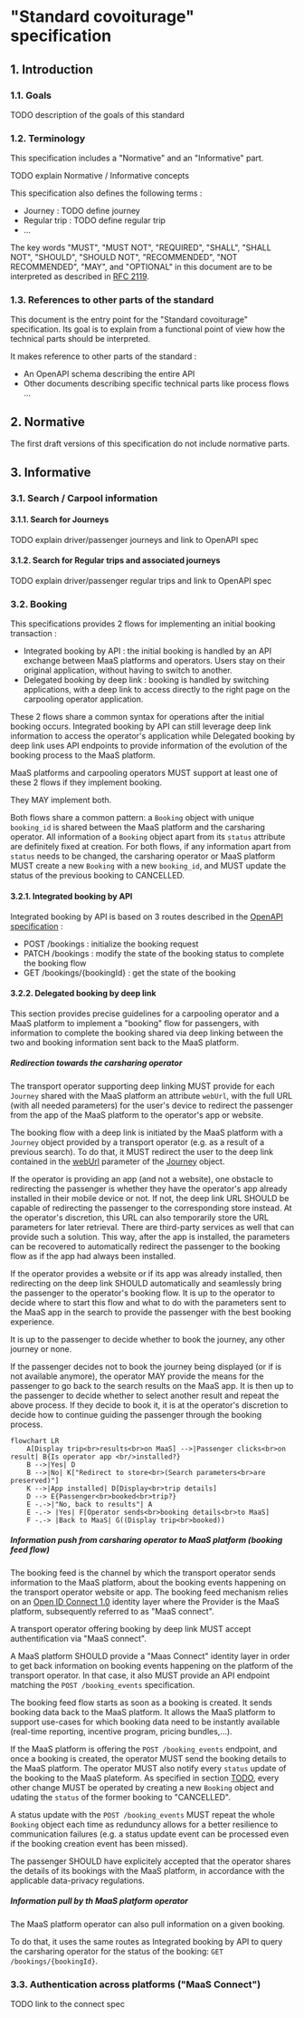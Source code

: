 # "Standard covoiturage" specification

## 1. Introduction

### 1.1. Goals

TODO description of the goals of this standard

### 1.2. Terminology

This specification includes a "Normative" and an "Informative" part.

TODO explain Normative / Informative concepts

This specification also defines the following terms : 

- Journey : TODO define journey 
- Regular trip : TODO define regular trip
- ...

The key words "MUST", "MUST NOT", "REQUIRED", "SHALL", "SHALL NOT", "SHOULD", "SHOULD NOT", "RECOMMENDED", "NOT RECOMMENDED", "MAY", and "OPTIONAL" in this document are to be interpreted as described in [RFC 2119](http://tools.ietf.org/html/rfc2119).

### 1.3. References to other parts of the standard

This document is the entry point for the "Standard covoiturage" specification. Its goal is to explain from a functional point of view how the technical parts should be interpreted.

It makes reference to other parts of the standard : 

- An OpenAPI schema describing the entire API
- Other documents describing specific technical parts like process flows ...

## 2. Normative 

The first draft versions of this specification do not include normative parts.

## 3. Informative

### 3.1. Search / Carpool information

#### 3.1.1. Search for Journeys

TODO explain driver/passenger journeys and link to OpenAPI spec

#### 3.1.2. Search for Regular trips and associated journeys

TODO explain driver/passenger regular trips and link to OpenAPI spec

### 3.2. Booking

This specifications provides 2 flows for implementing an initial booking transaction : 

- Integrated booking by API : the initial booking is handled by an API exchange between MaaS platforms and operators. Users stay on their original application, without having to switch to another.
- Delegated booking by deep link : booking is handled by switching 
  applications, with a deep link to access directly to the right page on the 
  carpooling operator application.

These 2 flows share a common syntax for operations after the initial booking 
occurs. Integrated booking by API can still leverage deep link information to 
access the operator's application while Delegated booking by deep link uses 
API endpoints to provide information of the evolution of the booking process 
to the MaaS platform.

MaaS platforms and carpooling operators MUST support at least one of these 2 flows if they implement booking.

They MAY implement both.

Both flows share a common pattern: a `Booking` object with unique `booking_id` 
is shared between the MaaS platform and the carsharing operator.  All 
information of a `Booking` object apart from its `status` attribute are 
definitely fixed at creation. For both flows, if any information apart from 
`status` needs to be changed, the carsharing operator or MaaS platform MUST 
create a new `Booking` with a new `booking_id`, and MUST update the status of 
the previous booking to CANCELLED.

#### 3.2.1. Integrated booking by API

Integrated booking by API is based on 3 routes described in the [OpenAPI 
specification](standard-covoiturage_openapi.yaml) : 

- POST /bookings : initialize the booking request
- PATCH /bookings : modify the state of the booking status to complete the booking flow 
- GET /bookings/{bookingId} : get the state of the booking

#### 3.2.2. Delegated booking by deep link

This section provides precise guidelines for a carpooling operator and a MaaS 
platform to implement a "booking" flow for passengers, with information to 
complete the booking shared via deep linking between the two and booking 
information sent back to the MaaS platform.

##### Redirection towards the carsharing operator

The transport operator supporting deep linking MUST provide for each `Journey` 
shared with the MaaS platform an attribute `webUrl`, with the full URL (with 
all needed parameters) for the user's device to redirect the passenger from 
the app of the MaaS platform to the operator's app or website.

The booking flow with a deep link is initiated by the MaaS platform with a 
`Journey` object provided by a transport operator (e.g. as a result of a 
previous search). To do that, it MUST redirect the user to the deep link 
contained in the 
[webUrl](https://github.com/fabmob/standard-covoiturage/pull/2/files#diff-c722233128f788ea06650bffef56e418732898441b4e2199997c40e9070e3345R269) 
parameter of the
[Journey](https://github.com/fabmob/standard-covoiturage/pull/2/files#diff-c722233128f788ea06650bffef56e418732898441b4e2199997c40e9070e3345R220) 
object.

If the operator is providing an app (and not a website), one obstacle to 
redirecting the passenger is whether they have the operator's app already 
installed in their mobile device or not. If not, the deep link URL SHOULD be 
capable of redirecting the passenger to the corresponding store instead. At 
the operator's discretion, this URL can also temporarily store the URL 
parameters for later retrieval. There are third-party services as well that 
can provide such a solution. This way, after the app is installed, the 
parameters can be recovered to automatically redirect the passenger to the 
booking flow as if the app had always been installed.

If the operator provides a website or if its app was already installed, then 
redirecting on the deep link SHOULD automatically and seamlessly bring the 
passenger to the operator's booking flow. It is up to the operator to decide 
where to start this flow and what to do with the parameters sent to the MaaS 
app in the search to provide the passenger with the best booking experience.  

It is up to the passenger to decide whether to book the journey, any other 
journey or none.

If the passenger decides not to book the journey being displayed (or if is not 
available anymore), the operator MAY provide the means for the passenger to go 
back to the search results on the MaaS app. It is then up to the passenger to 
decide whether to select another result and repeat the above process. If they 
decide to book it, it is at the operator's discretion to decide how to 
continue guiding the passenger through the booking process.


~~~mermaid
flowchart LR
    A[Display trip<br>results<br>on MaaS] -->|Passenger clicks<br>on result| B{Is operator app <br/>installed?}
    B -->|Yes| D
    B -->|No| K["Redirect to store<br>(Search parameters<br>are preserved)"]
    K -->|App installed| D[Display<br>trip details]
    D --> E{Passenger<br>booked<br>trip?}
    E -.->|"No, back to results"| A
    E -.-> |Yes| F[Operator sends<br>booking details<br>to MaaS]
    F -.-> |Back to MaaS| G((Display trip<br>booked))
~~~

##### Information push from carsharing operator to MaaS platform (booking feed flow)

The booking feed is the channel by which the transport operator sends 
information to the MaaS platform, about the booking events happening on the 
transport operator website or app. The booking feed mechanism relies on an 
[Open ID Connect 1.0](https://openid.net/specs/openid-connect-core-1_0.html) 
identity layer where the Provider is the MaaS platform, subsequently referred 
to as "MaaS connect".

A transport operator offering booking by deep link MUST accept 
authentification via "MaaS connect".  

A MaaS platform SHOULD provide a "Maas Connect" identity layer in order to get 
back information on booking events happening on the platform of the transport 
operator. In that case, it also MUST provide an API endpoint matching the 
`POST /booking_events` specification.

The booking feed flow starts as soon as a booking is created. It sends booking 
data back to the MaaS platform. It allows the MaaS platform to support 
use-cases for which booking data need to be instantly available (real-time 
reporting, incentive program, pricing bundles,...).

If the MaaS platform is offering the `POST /booking_events` endpoint, and once 
a booking is created, the operator MUST send the booking details to the MaaS 
platform. The operator MUST also notify every `status` update of the booking 
to the MaaS plateform. As specified in section [TODO](), every other change 
MUST be operated by creating a new `Booking` object and udating the `status` 
of the former booking to "CANCELLED".  

A status update with the `POST /booking_events` MUST repeat the whole 
`Booking` object each time as redunduncy allows for a better resilience to 
communication failures (e.g. a status update event can be processed even if 
the booking creation event has been missed).

The passenger SHOULD have explicitely accepted that the operator shares the 
details of its bookings with the MaaS platform, in accordance with the 
applicable data-privacy regulations.


##### Information pull by th MaaS platform operator

The MaaS platform operator can also pull information on a given booking.

To do that, it uses the same routes as Integrated booking by API to query the 
carsharing operator for the status of the booking: `GET /bookings/{bookingId}`.

### 3.3. Authentication across platforms ("MaaS Connect")

TODO link to the connect spec
